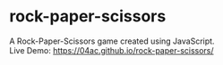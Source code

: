 # rock-paper-scissors

A Rock-Paper-Scissors game created using JavaScript.    
Live Demo: https://04ac.github.io/rock-paper-scissors/